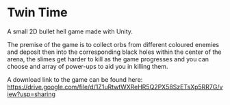 # Twin Time
A small 2D bullet hell game made with Unity.

The premise of the game is to collect orbs from different coloured enemies and deposit then into the corresponding black holes within the center of the arena, the slimes get harder to kill as the game progresses and you can choose and array of power-ups to aid you in killing them.

A download link to the game can be found here: https://drive.google.com/file/d/1Z1uRtwtWXReHR5Q2PX58SzETsXp5RR7G/view?usp=sharing

